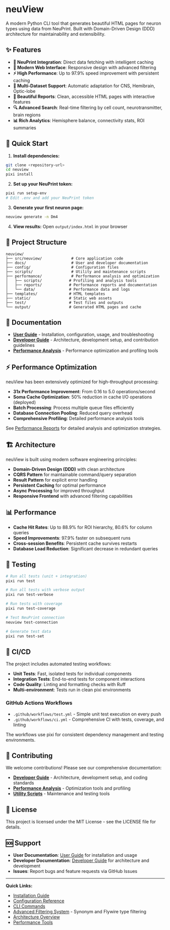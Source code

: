 # neuView

A modern Python CLI tool that generates beautiful HTML pages for neuron types using data from NeuPrint. Built with Domain-Driven Design (DDD) architecture for maintainability and extensibility.

## ✨ Features

- **🔌 NeuPrint Integration**: Direct data fetching with intelligent caching
- **📱 Modern Web Interface**: Responsive design with advanced filtering
- **⚡ High Performance**: Up to 97.9% speed improvement with persistent caching
- **🧠 Multi-Dataset Support**: Automatic adaptation for CNS, Hemibrain, Optic-lobe
- **🎨 Beautiful Reports**: Clean, accessible HTML pages with interactive features
- **🔍 Advanced Search**: Real-time filtering by cell count, neurotransmitter, brain regions
- **📊 Rich Analytics**: Hemisphere balance, connectivity stats, ROI summaries

## 🚀 Quick Start

1. **Install dependencies:**
```bash
git clone <repository-url>
cd neuview
pixi install
```

2. **Set up your NeuPrint token:**
```bash
pixi run setup-env
# Edit .env and add your NeuPrint token
```

3. **Generate your first neuron page:**
```bash
neuview generate -n Dm4
```

4. **View results:**
Open `output/index.html` in your browser

## 📁 Project Structure

```
neuview/
├── src/neuview/             # Core application code
├── docs/                    # User and developer documentation
├── config/                  # Configuration files
├── scripts/                 # Utility and maintenance scripts
├── performance/             # Performance analysis and optimization
│   ├── scripts/            # Profiling and analysis tools
│   ├── reports/            # Performance reports and documentation
│   └── data/               # Performance data and logs
├── templates/              # HTML templates
├── static/                 # Static web assets
├── test/                   # Test files and outputs
└── output/                 # Generated HTML pages and cache
```

## 📖 Documentation

- **[User Guide](docs/user-guide.md)** - Installation, configuration, usage, and troubleshooting
- **[Developer Guide](docs/developer-guide.md)** - Architecture, development setup, and contribution guidelines
- **[Performance Analysis](performance/README.md)** - Performance optimization and profiling tools

## ⚡ Performance Optimization

neuView has been extensively optimized for high-throughput processing:

- **31x Performance Improvement**: From 0.16 to 5.0 operations/second
- **Soma Cache Optimization**: 50% reduction in cache I/O operations (deployed)
- **Batch Processing**: Process multiple queue files efficiently
- **Database Connection Pooling**: Reduced query overhead
- **Comprehensive Profiling**: Detailed performance analysis tools

See [Performance Reports](performance/reports/) for detailed analysis and optimization strategies.

## 🏗️ Architecture

neuView is built using modern software engineering principles:

- **Domain-Driven Design (DDD)** with clean architecture
- **CQRS Pattern** for maintainable command/query separation
- **Result Pattern** for explicit error handling
- **Persistent Caching** for optimal performance
- **Async Processing** for improved throughput
- **Responsive Frontend** with advanced filtering capabilities

## 📊 Performance

- **Cache Hit Rates**: Up to 88.9% for ROI hierarchy, 80.6% for column queries
- **Speed Improvements**: 97.9% faster on subsequent runs
- **Cross-session Benefits**: Persistent cache survives restarts
- **Database Load Reduction**: Significant decrease in redundant queries

## 🧪 Testing

```bash
# Run all tests (unit + integration)
pixi run test

# Run all tests with verbose output
pixi run test-verbose

# Run tests with coverage
pixi run test-coverage

# Test NeuPrint connection
neuview test-connection

# Generate test data
pixi run test-set
```

## 🔄 CI/CD

The project includes automated testing workflows:

- **Unit Tests**: Fast, isolated tests for individual components
- **Integration Tests**: End-to-end tests for component interactions
- **Code Quality**: Linting and formatting checks with Ruff
- **Multi-environment**: Tests run in clean pixi environments

### GitHub Actions Workflows

- `.github/workflows/test.yml` - Simple unit test execution on every push
- `.github/workflows/ci.yml` - Comprehensive CI with tests, coverage, and linting

The workflows use pixi for consistent dependency management and testing environments.

## 🤝 Contributing

We welcome contributions! Please see our comprehensive documentation:

- **[Developer Guide](docs/developer-guide.md)** - Architecture, development setup, and coding standards
- **[Performance Analysis](performance/README.md)** - Optimization tools and profiling
- **[Utility Scripts](scripts/README.md)** - Maintenance and testing tools

## 📄 License

This project is licensed under the MIT License - see the LICENSE file for details.

## 🆘 Support

- **User Documentation**: [User Guide](docs/user-guide.md) for installation and usage
- **Developer Documentation**: [Developer Guide](docs/developer-guide.md) for architecture and development
- **Issues**: Report bugs and feature requests via GitHub Issues

---

**Quick Links:**
- [Installation Guide](docs/user-guide.md#installation)
- [Configuration Reference](docs/user-guide.md#configuration)
- [CLI Commands](docs/user-guide.md#basic-usage)
- [Advanced Filtering System](docs/user-guide.md#advanced-filtering-system) - Synonym and Flywire type filtering
- [Architecture Overview](docs/developer-guide.md#architecture-overview)
- [Performance Tools](performance/README.md)
